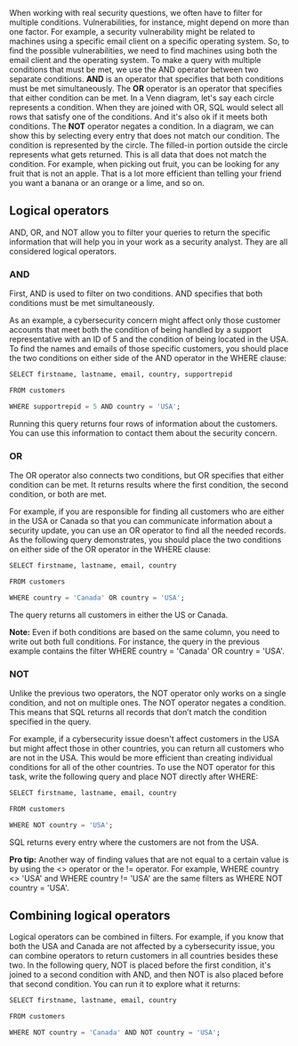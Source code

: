 When working with real security questions, we often have to filter for multiple conditions. Vulnerabilities, for instance, might depend on more than one factor. For example, a security vulnerability might be related to machines using a specific email client on a specific operating system. So, to find the possible vulnerabilities, we need to find machines using both the email client and the operating system.
To make a query with multiple conditions that must be met, we use the AND operator between two separate conditions. **AND** is an operator that specifies that both conditions must be met simultaneously. 
The **OR** operator is an operator that specifies that either condition can be met. In a Venn diagram, let's say each circle represents a condition. When they are joined with OR, SQL would select all rows that satisfy one of the conditions. And it's also ok if it meets both conditions.
The **NOT** operator negates a condition. In a diagram, we can show this by selecting every entry that does not match our condition. The condition is represented by the circle. The filled-in portion outside the circle represents what gets returned. This is all data that does not match the condition. For example, when picking out fruit, you can be looking for any fruit that is not an apple. That is a lot more efficient than telling your friend you want a banana or an orange or a lime, and so on.

## Logical operators

AND, OR, and NOT allow you to filter your queries to return the specific information that will help you in your work as a security analyst. They are all considered logical operators.

### AND

First, AND is used to filter on two conditions. AND specifies that both conditions must be met simultaneously. 

As an example, a cybersecurity concern might affect only those customer accounts that meet both the condition of being handled by a support representative with an ID of 5 and the condition of being located in the USA. To find the names and emails of those specific customers, you should place the two conditions on either side of the AND operator in the WHERE clause:

```SQL
SELECT firstname, lastname, email, country, supportrepid

FROM customers

WHERE supportrepid = 5 AND country = 'USA';
```

Running this query returns four rows of information about the customers. You can use this information to contact them about the security concern.

### OR

The OR operator also connects two conditions, but OR specifies that either condition can be met. It returns results where the first condition, the second condition, or both are met.

For example, if you are responsible for finding all customers who are either in the USA or Canada so that you can communicate information about a security update, you can use an OR operator to find all the needed records. As the following query demonstrates, you should place the two conditions on either side of the OR operator in the WHERE clause:

```SQL
SELECT firstname, lastname, email, country

FROM customers

WHERE country = 'Canada' OR country = 'USA';
```


The query returns all customers in either the US or Canada.

**Note:** Even if both conditions are based on the same column, you need to write out both full conditions. For instance, the query in the previous example contains the filter WHERE country = 'Canada' OR country = 'USA'.

### NOT

Unlike the previous two operators, the NOT operator only works on a single condition, and not on multiple ones. The NOT operator negates a condition. This means that SQL returns all records that don’t match the condition specified in the query. 

For example, if a cybersecurity issue doesn't affect customers in the USA but might affect those in other countries, you can return all customers who are not in the USA. This would be more efficient than creating individual conditions for all of the other countries. To use the NOT operator for this task, write the following query and place NOT directly after WHERE:

```SQL
SELECT firstname, lastname, email, country

FROM customers

WHERE NOT country = 'USA';
```


SQL returns every entry where the customers are not from the USA.

**Pro tip:** Another way of finding values that are not equal to a certain value is by using the <> operator or the != operator. For example, WHERE country <> 'USA' and WHERE country != 'USA' are the same filters as WHERE NOT country = 'USA'.

## Combining logical operators

Logical operators can be combined in filters. For example, if you know that both the USA and Canada are not affected by a cybersecurity issue, you can combine operators to return customers in all countries besides these two. In the following query, NOT is placed before the first condition, it's joined to a second condition with AND, and then NOT is also placed before that second condition. You can run it to explore what it returns:

```SQL
SELECT firstname, lastname, email, country

FROM customers

WHERE NOT country = 'Canada' AND NOT country = 'USA';
```